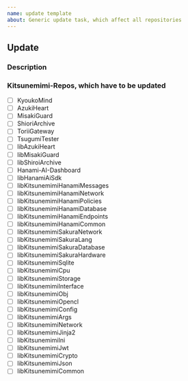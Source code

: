 ```yaml
---
name: update template
about: Generic update task, which affect all repositories
---
```


## Update

### Description

### Kitsunemimi-Repos, which have to be updated

- [ ] KyoukoMind
- [ ] AzukiHeart
- [ ] MisakiGuard
- [ ] ShioriArchive
- [ ] ToriiGateway
- [ ] TsugumiTester
- [ ] libAzukiHeart
- [ ] libMisakiGuard
- [ ] libShiroiArchive
- [ ] Hanami-AI-Dashboard
- [ ] libHanamiAiSdk
- [ ] libKitsunemimiHanamiMessages
- [ ] libKitsunemimiHanamiNetwork
- [ ] libKitsunemimiHanamiPolicies
- [ ] libKitsunemimiHanamiDatabase
- [ ] libKitsunemimiHanamiEndpoints
- [ ] libKitsunemimiHanamiCommon
- [ ] libKitsunemimiSakuraNetwork
- [ ] libKitsunemimiSakuraLang
- [ ] libKitsunemimiSakuraDatabase
- [ ] libKitsunemimiSakuraHardware
- [ ] libKitsunemimiSqlite
- [ ] libKitsunemimiCpu
- [ ] libKitsunemimiStorage
- [ ] libKitsunemimiInterface
- [ ] libKitsunemimiObj
- [ ] libKitsunemimiOpencl
- [ ] libKitsunemimiConfig
- [ ] libKitsunemimiArgs
- [ ] libKitsunemimiNetwork
- [ ] libKitsunemimiJinja2
- [ ] libKitsunemimiIni
- [ ] libKitsunemimiJwt
- [ ] libKitsunemimiCrypto
- [ ] libKitsunemimiJson
- [ ] libKitsunemimiCommon
